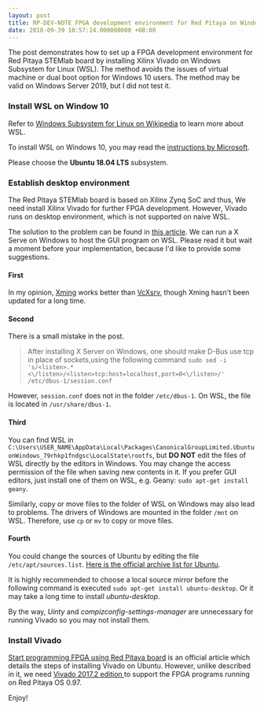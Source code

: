 ```yaml
---
layout: post
title: RP-DEV-NOTE FPGA development environment for Red Pitaya on Windows 10
date: 2018-09-39 10:57:24.000000000 +08:00
---
```


The post demonstrates how to set up a FPGA development environment 
for Red Pitaya STEMlab board by installing 
Xilinx Vivado on Windows Subsystem for Linux (WSL).
The method avoids the issues of virtual machine or dual boot option
for Windows 10 users.
The method may be valid on Windows Server 2019,
but I did not test it.

### Install WSL on Window 10

Refer to [Windows Subsystem for Linux on Wikipedia](https://en.wikipedia.org/wiki/Windows_Subsystem_for_Linux)
to learn more about WSL.

To install WSL on Windows 10,
you may read the [instructions by Microsoft](https://docs.microsoft.com/en-us/windows/wsl/install-win10).

Please choose the **Ubuntu 18.04 LTS** subsystem.

### Establish desktop environment

The Red Pitaya STEMlab board is based on Xilinx Zynq SoC
and thus,
We need install Xilinx Vivado for further FPGA development.
However,
Vivado runs on desktop environment,
which is not supported on naive WSL.

The solution to the problem can be found in
[this article](https://www.zdnet.com/article/how-to-run-run-the-native-ubuntu-desktop-on-windows-10/).
We can run a X Serve on Windows to host the GUI program on WSL.
Please read it but wait a moment before your implementation,
because I'd like to provide some suggestions.

#### First

In my opinion, [Xming](https://sourceforge.net/projects/xming/)
works better than [VcXsrv](https://sourceforge.net/projects/vcxsrv/),
though Xming hasn't been updated for a long time.

#### Second

There is a small mistake in the post.
> After installing X Server on Windows, one should make D-Bus use tcp in place of sockets,using the following command 
> `sudo sed -i 's/<listen>.*<\/listen>/<listen>tcp:host=localhost,port=0<\/listen>/' /etc/dbus-1/session.conf`

However,
`session.conf` does not in the folder `/etc/dbus-1`.
On WSL,
the file is located in `/usr/share/dbus-1`.

#### Third

You can find WSL in
`C:\Users\USER_NAME\AppData\Local\Packages\CanonicalGroupLimited.UbuntuonWindows_79rhkp1fndgsc\LocalState\rootfs`,
but **DO NOT** edit the files of WSL directly by the editors in Windows.
You may change the access permission of the file when saving new contents in it.
If you prefer GUI editors, just install one of them on WSL, e.g. Geany:
`sudo apt-get install geany`.

Similarly,
copy or move files to the folder of WSL on Windows may also lead to problems.
The drivers of Windows are mounted in the folder 
`/mnt` on WSL.
Therefore,
use `cp` or `mv` to copy or move files.

#### Fourth

You could change the sources of Ubuntu
by editing the file `/etc/apt/sources.list`.
[Here is the official archive list for Ubuntu](https://launchpad.net/ubuntu/+archivemirrors).

It is highly recommended to choose a local source mirror
before the following command is executed
`sudo apt-get install ubuntu-desktop`.
Or it may take a long time to install *ubuntu-desktop*.

By the way,
*Uinty* and *compizconfig-settings-manager*
are unnecessary for running Vivado
so you may not install them.


### Install Vivado

[Start programming FPGA using Red Pitaya board](https://red-pitaya-fpga-examples.readthedocs.io/en/latest/_downloads/StartprogrammingFPGAusingRedPitayaboard.pdf)
is an official article which details the steps of installing Vivado on Ubuntu.
However, unlike described in it,
we need [Vivado 2017.2 edition ](https://www.xilinx.com/member/forms/download/xef.html?filename=Xilinx_Vivado_SDK_2017.2_0616_1_Lin64.bin)
to support the FPGA programs running on Red Pitaya OS 0.97.

Enjoy!
